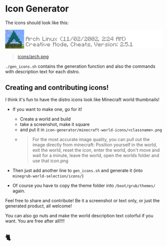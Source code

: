 # Icon Generator

The icons should look like this:

![example-icon](../minegrub-world-selection/icons/arch.png)

>[icons/arch.png](../minegrub-world-selection/icons/arch.png)

`./gen_icons.sh` contains the generation function and also the commands with description text for each distro.

## Creating and contributing icons!

I think it's fun to have the distro icons look like Minecraft world thumbnails!

- If you want to make one, go for it! 
    - Create a world and build
    - take a screenshot, make it square
    - and put it in `icon-generator/minecraft-world-icons/<classname>.png` 
    - > For the most accurate image quality, you can pull out the image directly from minecraft: 
      > Position yourself in the world, exit the world, reset the icon, enter the world, don't move and wait for a minute, leave the world, open the worlds folder and use that icon.png

- Then just add another line to `gen_icons.sh` and generate it (into `minegrub-world-selection/icons/`) 
- Of course you have to copy the theme folder into `/boot/grub/themes/` again.


Feel free to share and contribute! Be it a screenshot or text only, or just the generated product, all welcome! 

You can also go nuts and make the world description text colorful if you want. You are free after all!!!!

## 🐈

